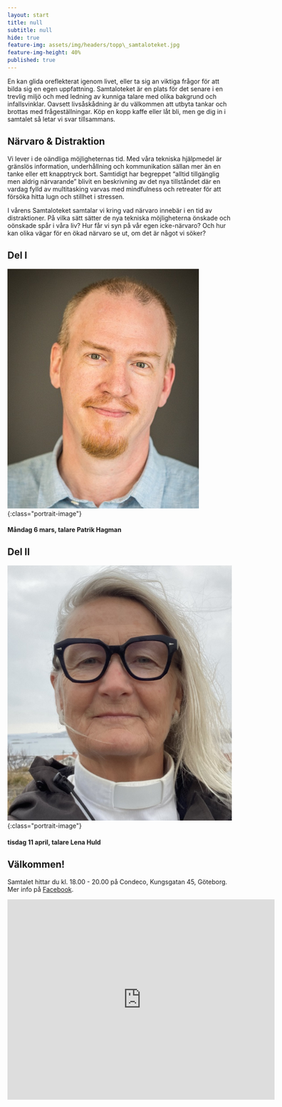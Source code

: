 ```yaml
---
layout: start
title: null
subtitle: null
hide: true
feature-img: assets/img/headers/topp\_samtaloteket.jpg
feature-img-height: 40%
published: true
---
```

En kan glida oreflekterat igenom livet, eller ta sig an viktiga
frågor för att bilda sig en egen uppfattning. Samtaloteket är en plats för det
senare i en trevlig miljö och med ledning av kunniga talare med olika bakgrund
och infallsvinklar. Oavsett livsåskådning är du välkommen att utbyta tankar
och brottas med frågeställningar. Köp en kopp kaffe eller låt bli, men ge dig
in i samtalet så letar vi svar tillsammans.


## Närvaro & Distraktion

Vi lever i de oändliga möjligheternas tid. Med våra tekniska hjälpmedel är gränslös information, underhållning och kommunikation sällan mer än en tanke eller ett knapptryck bort. Samtidigt har begreppet “alltid tillgänglig men aldrig närvarande” blivit en beskrivning av det nya tillståndet där en vardag fylld av multitasking varvas med mindfulness och retreater för att försöka hitta lugn och stillhet i stressen.

I vårens Samtaloteket samtalar vi kring vad närvaro innebär i en tid av distraktioner. På vilka sätt sätter de nya tekniska möjligheterna önskade och oönskade spår i våra liv? Hur får vi syn på vår egen icke-närvaro? Och hur kan olika vägar för en ökad närvaro se ut, om det är något vi söker?


## Del I

![Patrik Hagman](assets/img/speakers/patrik_hagman.jpg 'Patrik Hagman'){:class="portrait-image"}
 
#### Måndag 6 mars, talare Patrik Hagman
 
## Del II
 
![Lena Huld](assets/img/speakers/lena_huld.jpg 'Lena Huld'){:class="portrait-image"}

#### tisdag 11 april, talare Lena Huld
 
   
  
  
## Välkommen!
Samtalet hittar du kl. 18.00 - 20.00 på Condeco, Kungsgatan 45, Göteborg. Mer info på [Facebook](https://www.facebook.com/samtaloteket).

<div style="text-align: center">
<iframe src="https://www.google.com/maps/embed?pb=!1m18!1m12!1m3!1d2131.709934542498!2d11.964510816462013!3d57.70439774726267!2m3!1f0!2f0!3f0!3m2!1i1024!2i768!4f13.1!3m3!1m2!1s0x464ff36f899a096f%3A0xb1ede17b02db4611!2sCondeco%20Kungsgatan!5e0!3m2!1ssv!2sse!4v1631559932082!5m2!1ssv!2sse" width="600" height="450" frameborder="0" style="border:0; padding:0" allowfullscreen></iframe>
</div>
